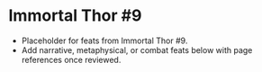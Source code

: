 # Immortal Thor #9

- Placeholder for feats from Immortal Thor #9.
- Add narrative, metaphysical, or combat feats below with page references once reviewed.